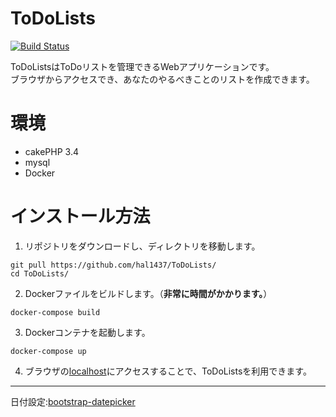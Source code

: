 # ToDoLists

[![Build Status](https://travis-ci.org/hal1437/ToDoLists.svg?branch=master)](https://travis-ci.org/hal1437/ToDoLists)

ToDoListsはToDoリストを管理できるWebアプリケーションです。  
ブラウザからアクセスでき、あなたのやるべきことのリストを作成できます。

# 環境

+ cakePHP 3.4
+ mysql
+ Docker

# インストール方法

1. リポジトリをダウンロードし、ディレクトリを移動します。
```
git pull https://github.com/hal1437/ToDoLists/
cd ToDoLists/
```

2. Dockerファイルをビルドします。（**非常に時間がかかります。**）
```
docker-compose build
```

3. Dockerコンテナを起動します。
```
docker-compose up 
```

4. ブラウザの[localhost](http://localhost/)にアクセスすることで、ToDoListsを利用できます。

---
日付設定:[bootstrap-datepicker](https://github.com/uxsolutions/bootstrap-datepicker)

